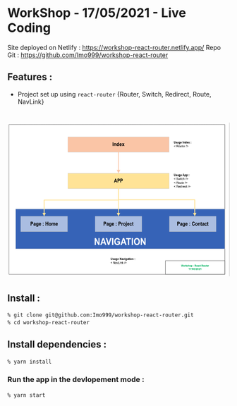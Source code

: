 # WorkShop - 17/05/2021 - Live Coding

Site deployed on Netlify : https://workshop-react-router.netlify.app/
Repo Git : https://github.com/Imo999/workshop-react-router

## Features :

- Project set up using `react-router` {Router, Switch, Redirect, Route, NavLink}

# ![router](./public/img/WS-router.png)

## Install : 

```zsh
% git clone git@github.com:Imo999/workshop-react-router.git
% cd workshop-react-router
```

## Install dependencies : 

```zsh
% yarn install
```

### Run the app in the devlopement mode : 

```zsh
% yarn start
```
